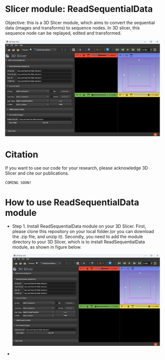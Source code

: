# Slicer module: ReadSequentialData
Objective: this is a 3D Slicer module, which aims to convert the sequential data (images and transforms) to sequence nodes. In 3D slicer, this sequence node can be replayed, edited and transformed.

<p align="center"><img src="imgs/layout.png" width="700px"/></p>

# Citation
If you want to use our code for your research, please acknowledge 3D Slicer and cite our publications.
```
COMING SOON!
```

# How to use ReadSequentialData module
- Step 1. Install ReadSequentialData module on your 3D Slicer. First, please clone this repository on your local folder.(or you can download the .zip file, and unzip it). Secondly, you need to add the module directory to your 3D Slicer, which is to install ReadSequentialData module, as shown in figure below. <p align="center"><img src="imgs/layout.png" width="700px"/></p>
-  
